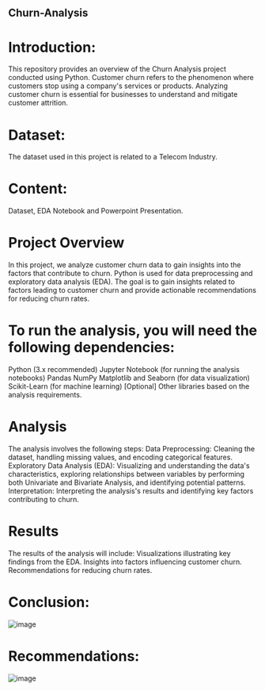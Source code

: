## Churn-Analysis
# Introduction:
This repository provides an overview of the Churn Analysis project conducted using Python. Customer churn refers to the phenomenon where customers stop using a company's services or products. Analyzing customer churn is essential for businesses to understand and mitigate customer attrition.

# Dataset: 
The dataset used in this project is related to a Telecom Industry.

# Content:
Dataset, EDA Notebook and Powerpoint Presentation.

# Project Overview
In this project, we analyze customer churn data to gain insights into the factors that contribute to churn. Python is used for data preprocessing and exploratory data analysis (EDA). The goal is to gain insights 
 related to factors leading to customer churn and provide actionable recommendations for reducing churn rates.

# To run the analysis, you will need the following dependencies:

Python (3.x recommended)
Jupyter Notebook (for running the analysis notebooks)
Pandas
NumPy
Matplotlib and Seaborn (for data visualization)
Scikit-Learn (for machine learning)
[Optional] Other libraries based on the analysis requirements.

# Analysis
The analysis involves the following steps:
Data Preprocessing: Cleaning the dataset, handling missing values, and encoding categorical features.
Exploratory Data Analysis (EDA): Visualizing and understanding the data's characteristics, exploring relationships between variables by performing both Univariate and Bivariate Analysis, and identifying potential patterns.
Interpretation: Interpreting the analysis's results and identifying key factors contributing to churn.

# Results
The results of the analysis will include:
Visualizations illustrating key findings from the EDA.
Insights into factors influencing customer churn.
Recommendations for reducing churn rates.

# Conclusion:
![image](https://github.com/Smeerel/Churn-Analysis/assets/143562418/9e3dae47-f6d6-4cba-8011-f86445598397)


# Recommendations:
![image](https://github.com/Smeerel/Churn-Analysis/assets/143562418/fdbcffbe-3daf-429a-82b3-e016ea055b77)

